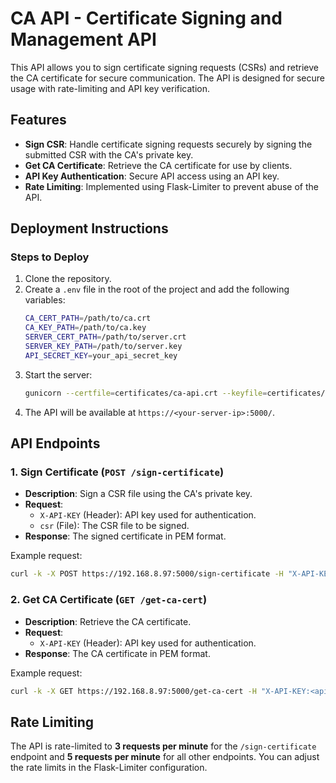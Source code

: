 
# CA API - Certificate Signing and Management API

This API allows you to sign certificate signing requests (CSRs) and retrieve the CA certificate for secure communication. The API is designed for secure usage with rate-limiting and API key verification.

## Features

- **Sign CSR**: Handle certificate signing requests securely by signing the submitted CSR with the CA's private key.
- **Get CA Certificate**: Retrieve the CA certificate for use by clients.
- **API Key Authentication**: Secure API access using an API key.
- **Rate Limiting**: Implemented using Flask-Limiter to prevent abuse of the API.

## Deployment Instructions

### Steps to Deploy

1. Clone the repository.
2. Create a `.env` file in the root of the project and add the following variables:
   ```bash
   CA_CERT_PATH=/path/to/ca.crt
   CA_KEY_PATH=/path/to/ca.key
   SERVER_CERT_PATH=/path/to/server.crt
   SERVER_KEY_PATH=/path/to/server.key
   API_SECRET_KEY=your_api_secret_key

3. Start the server:
   ```bash
   gunicorn --certfile=certificates/ca-api.crt --keyfile=certificates/ca-api.key -w 1 -b 0.0.0.0:5000 app:app
   ```
4. The API will be available at `https://<your-server-ip>:5000/`.

## API Endpoints

### 1. Sign Certificate (`POST /sign-certificate`)

- **Description**: Sign a CSR file using the CA's private key.
- **Request**:
  - `X-API-KEY` (Header): API key used for authentication.
  - `csr` (File): The CSR file to be signed.
- **Response**: The signed certificate in PEM format.

Example request:
```bash
curl -k -X POST https://192.168.8.97:5000/sign-certificate -H "X-API-KEY:<api-key-here>" -F "csr=@your-cert.req" -o your-cert.crt
```

### 2. Get CA Certificate (`GET /get-ca-cert`)

- **Description**: Retrieve the CA certificate.
- **Request**:
  - `X-API-KEY` (Header): API key used for authentication.
- **Response**: The CA certificate in PEM format.

Example request:
```bash
curl -k -X GET https://192.168.8.97:5000/get-ca-cert -H "X-API-KEY:<api-key-here>" -o ca.crt
```

## Rate Limiting

The API is rate-limited to **3 requests per minute** for the `/sign-certificate` endpoint and **5 requests per minute** for all other endpoints. You can adjust the rate limits in the Flask-Limiter configuration.

